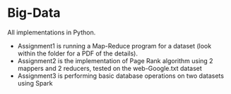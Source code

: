 # Big-Data

All implementations in Python.

- Assignment1 is running a Map-Reduce program for a dataset (look within the folder for a PDF of the details).
- Assignment2 is the implementation of Page Rank algorithm using 2 mappers and 2 reducers, tested on the web-Google.txt dataset
- Assignment3 is performing basic database operations on two datasets using Spark
